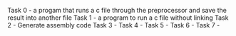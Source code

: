 Task 0 - a progam that runs a c file through the preprocessor and save the result into another file
Task 1 - a program to run a c file without linking
Task 2 - Generate assembly code
Task 3 -
Task 4 -
Task 5 -
Task 6 -
Task 7 -